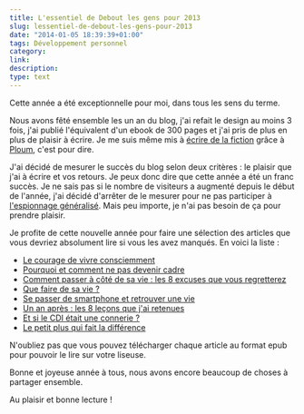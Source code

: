 ```yaml
---
title: L'essentiel de Debout les gens pour 2013
slug: lessentiel-de-debout-les-gens-pour-2013
date: "2014-01-05 18:39:39+01:00"
tags: Développement personnel
category: 
link: 
description: 
type: text
---
```


Cette année a été exceptionnelle pour moi, dans tous les sens du terme.

Nous avons fêté ensemble les un an du blog, j'ai refait le design au moins 3 fois, j'ai publié l'équivalent d'un ebook de 300 pages et j'ai pris de plus en plus de plaisir à écrire. Je me suis même mis à [écrire de la fiction](/blog/category/une-autre-v%C3%A9rit%C3%A9/) grâce à [Ploum](http://ploum.net), c'est pour dire.
<!-- TEASER_END -->
J'ai décidé de mesurer le succès du blog selon deux critères : le plaisir que j'ai à écrire et vos retours. Je peux donc dire que cette année a été un franc succès. Je ne sais pas si le nombre de visiteurs a augmenté depuis le début de l'année, j'ai décidé d'arrêter de le mesurer pour ne pas participer à [l'espionnage généralisé](/blog/pour-un-web-indépendant/). Mais peu importe, je n'ai pas besoin de ça pour prendre plaisir.

Je profite de cette nouvelle année pour faire une sélection des articles que vous devriez absolument lire si vous les avez manqués. En voici la liste :

 - [Le courage de vivre consciemment](/blog/le-courage-de-vivre-consciemment/)
 - [Pourquoi et comment ne pas devenir cadre](/blog/pourquoi-et-comment-ne-pas-devenir-cadre/)
 - [Comment passer à côté de sa vie : les 8 excuses que vous regretterez](/blog/comment-passer-à-côté-de-sa-vie-les-8-excuses-bidon-que-vous-regretterez/)
 - [Que faire de sa vie ?](/blog/que-faire-de-sa-vie/)
 - [Se passer de smartphone et retrouver une vie](/blog/se-passer-de-Smartphone-et-retrouver-une-vie/)
 - [Un an après : les 8 leçons que j'ai retenues](/blog/un-an-après-les-8-lecons-que-jai-retenues/)
 - [Et si le CDI était une connerie ?](/blog/et-si-le-cdi-etait-une-connerie/)
 - [Le petit plus qui fait la différence](/blog/le-petit-plus-qui-fait-la-difference/)

N'oubliez pas que vous pouvez télécharger chaque article au format epub pour pouvoir le lire sur votre liseuse. 

Bonne et joyeuse année à tous, nous avons encore beaucoup de choses à partager ensemble.

Au plaisir et bonne lecture !
